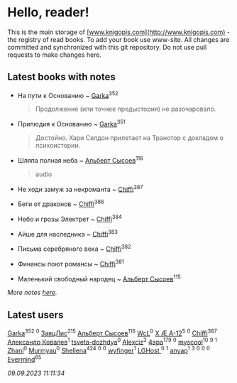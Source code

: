 # Hello, reader!
This is the main storage of [www.knigopis.com](http://www.knigopis.com) - the registry of read books.
To add your book use www-site. All changes are committed and synchronized with this git repository.
Do not use pull requests to make changes here.


## Latest books with notes
* На пути к Основанию ~ [Garka](users/115/115753719718250012620-google)<sup>352</sup>
    > Продолжение (или точнее предыстория) не разочаровало.

* Прилюдия к Основанию ~ [Garka](users/115/115753719718250012620-google)<sup>351</sup>
    > Достойно. Хари Селдон прилетает на Транотор с докладом о психоистории.

* Шляпа полная неба ~ [Альберт Сысоев](users/474/47446642-vkontakte)<sup>116</sup>
    > audio

* Не ходи замуж за некроманта ~ [Chiffi](users/105/105831994080785626680-google)<sup>387</sup>

* Беги от драконов ~ [Chiffi](users/105/105831994080785626680-google)<sup>386</sup>

* Небо и грозы Электрет ~ [Chiffi](users/105/105831994080785626680-google)<sup>384</sup>

* Айше для наследника ~ [Chiffi](users/105/105831994080785626680-google)<sup>383</sup>

* Письма серебряного века ~ [Chiffi](users/105/105831994080785626680-google)<sup>382</sup>

* Финансы поют романсы ~ [Chiffi](users/105/105831994080785626680-google)<sup>381</sup>

* Маленький свободный народец ~ [Альберт Сысоев](users/474/47446642-vkontakte)<sup>115</sup>


_More notes [here](latest_books_with_notes.md)._


## Latest users
[Garka](users/115/115753719718250012620-google)<sup>352</sup> 
[](users/108/108689900996785507657-google)<sup>0</sup> 
[ЗаяцЛис](users/112/112388384595246311466-google)<sup>215</sup> 
[Альберт Сысоев](users/474/47446642-vkontakte)<sup>116</sup> 
[WcL](users/106/106758454733805717947-google)<sup>0</sup> 
[X Æ A-12](users/115/115609550904757194526-google)<sup>5</sup> 
[](users/112/112452730042794139520-google)<sup>0</sup> 
[Chiffi](users/105/105831994080785626680-google)<sup>387</sup> 
[Александр Ковалев](users/141/14161137020827113329-mailru)<sup>1</sup> 
[tsveta-dozhdya](users/983/983485507-yandex)<sup>0</sup> 
[Alexciz](users/104/104402554069177138887-google)<sup>3</sup> 
[4apa](users/117/117392596378069249667-google)<sup>179</sup> 
[](users/116/116461044320164710012-google)<sup>0</sup> 
[myscool](users/101/101429613411254493072-google)<sup>10</sup> 
[](users/101/101368518035734751027-google)<sup>9</sup> 
[](users/115/115714542148878544061-google)<sup>1</sup> 
[Zhani](users/109/109586026743199600506-google)<sup>0</sup> 
[Murmyau](users/107/107272984290708451258-google)<sup>0</sup> 
[Shellena](users/134/13413591548892934957-mailru)<sup>424</sup> 
[](users/103/1035563327194476370-mailru)<sup>0</sup> 
[](users/106/106851335280025411906-google)<sup>0</sup> 
[wyfinger](users/112/112391692490886789680-google)<sup>1</sup> 
[LGHost ](users/102/102855694228637360492-google)<sup>0</sup> 
[](users/115/115449516373977572535-google)<sup>1</sup> 
[anyap](users/103/103930748205001962013-google)<sup>1</sup> 
[](users/115/115679528795083704722-google)<sup>3</sup> 
[](users/689/689369-yandex)<sup>0</sup> 
[](users/115/115492791709892549851-google)<sup>0</sup> 
[](users/107/107558849409631001804-google)<sup>0</sup> 
[Evermind](users/302/302928912-vkontakte)<sup>65</sup> 


_09.09.2023 11:11:34_
